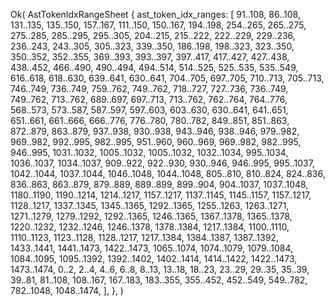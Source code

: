 Ok(
    AstTokenIdxRangeSheet {
        ast_token_idx_ranges: [
            91..108,
            86..108,
            131..135,
            135..150,
            157..167,
            111..150,
            150..167,
            194..198,
            254..265,
            265..275,
            275..285,
            285..295,
            295..305,
            204..215,
            215..222,
            222..229,
            229..236,
            236..243,
            243..305,
            305..323,
            339..350,
            186..198,
            198..323,
            323..350,
            350..352,
            352..355,
            369..393,
            393..397,
            397..417,
            417..427,
            427..438,
            438..452,
            466..490,
            490..494,
            494..514,
            514..525,
            525..535,
            535..549,
            616..618,
            618..630,
            639..641,
            630..641,
            704..705,
            697..705,
            710..713,
            705..713,
            746..749,
            736..749,
            759..762,
            749..762,
            718..727,
            727..736,
            736..749,
            749..762,
            713..762,
            689..697,
            697..713,
            713..762,
            762..764,
            764..776,
            568..573,
            573..587,
            587..597,
            597..603,
            603..630,
            630..641,
            641..651,
            651..661,
            661..666,
            666..776,
            776..780,
            780..782,
            849..851,
            851..863,
            872..879,
            863..879,
            937..938,
            930..938,
            943..946,
            938..946,
            979..982,
            969..982,
            992..995,
            982..995,
            951..960,
            960..969,
            969..982,
            982..995,
            946..995,
            1031..1032,
            1005..1032,
            1005..1032,
            1032..1034,
            995..1034,
            1036..1037,
            1034..1037,
            909..922,
            922..930,
            930..946,
            946..995,
            995..1037,
            1042..1044,
            1037..1044,
            1046..1048,
            1044..1048,
            805..810,
            810..824,
            824..836,
            836..863,
            863..879,
            879..889,
            889..899,
            899..904,
            904..1037,
            1037..1048,
            1180..1190,
            1190..1214,
            1214..1217,
            1157..1217,
            1137..1145,
            1145..1157,
            1157..1217,
            1128..1217,
            1337..1345,
            1345..1365,
            1292..1365,
            1255..1263,
            1263..1271,
            1271..1279,
            1279..1292,
            1292..1365,
            1246..1365,
            1367..1378,
            1365..1378,
            1220..1232,
            1232..1246,
            1246..1378,
            1378..1384,
            1217..1384,
            1100..1110,
            1110..1123,
            1123..1128,
            1128..1217,
            1217..1384,
            1384..1387,
            1387..1392,
            1433..1441,
            1441..1473,
            1422..1473,
            1065..1074,
            1074..1079,
            1079..1084,
            1084..1095,
            1095..1392,
            1392..1402,
            1402..1414,
            1414..1422,
            1422..1473,
            1473..1474,
            0..2,
            2..4,
            4..6,
            6..8,
            8..13,
            13..18,
            18..23,
            23..29,
            29..35,
            35..39,
            39..81,
            81..108,
            108..167,
            167..183,
            183..355,
            355..452,
            452..549,
            549..782,
            782..1048,
            1048..1474,
        ],
    },
)